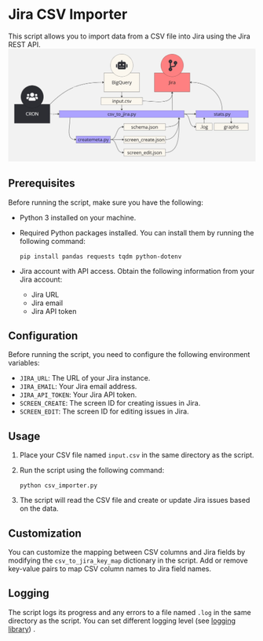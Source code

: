 # Jira CSV Importer

This script allows you to import data from a CSV file into Jira using the Jira REST API.
![image](https://github.com/Okura66/Jira-CSV-importer/blob/main/Sch%C3%A9ma%20Python.jpg)

## Prerequisites

Before running the script, make sure you have the following:

- Python 3 installed on your machine.
- Required Python packages installed. You can install them by running the following command:

    ```
    pip install pandas requests tqdm python-dotenv
    ```

- Jira account with API access. Obtain the following information from your Jira account:

    - Jira URL
    - Jira email
    - Jira API token

## Configuration

Before running the script, you need to configure the following environment variables:

- `JIRA_URL`: The URL of your Jira instance.
- `JIRA_EMAIL`: Your Jira email address.
- `JIRA_API_TOKEN`: Your Jira API token.
- `SCREEN_CREATE`: The screen ID for creating issues in Jira.
- `SCREEN_EDIT`: The screen ID for editing issues in Jira.

## Usage

1. Place your CSV file named `input.csv` in the same directory as the script.
2. Run the script using the following command:

     ```
     python csv_importer.py
     ```

3. The script will read the CSV file and create or update Jira issues based on the data.

## Customization

You can customize the mapping between CSV columns and Jira fields by modifying the `csv_to_jira_key_map` dictionary in the script. Add or remove key-value pairs to map CSV column names to Jira field names.

## Logging

The script logs its progress and any errors to a file named `.log` in the same directory as the script.
You can set different logging level (see [logging library](https://docs.python.org/3/library/logging.html#logging-levels)) .
